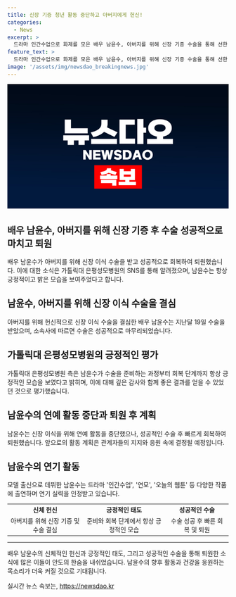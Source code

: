 ```yaml
---
title: 신장 기증 청년 활동 중단하고 아버지에게 헌신!
categories:
  - News
excerpt: >
  드라마 인간수업으로 화제를 모은 배우 남윤수, 아버지를 위해 신장 기증 수술을 통해 선한 마음을 입증했다. 병원 측은 수술 전후로 계속된 긍정적인 태도를 언급하며, 그의 선한 마음이 좋은 결과를 가져왔다고 전했다. 배우 남윤수는 드라마뿐만 아니라 모델로서도 활약했으며, 이번 사건을 통해 그의 인간미와 성숙한 모습에 대한 관심이 높아졌다.
feature_text: >
  드라마 인간수업으로 화제를 모은 배우 남윤수, 아버지를 위해 신장 기증 수술을 통해 선한 마음을 입증했다. 병원 측은 수술 전후로 계속된 긍정적인 태도를 언급하며, 그의 선한 마음이 좋은 결과를 가져왔다고 전했다. 배우 남윤수는 드라마뿐만 아니라 모델로서도 활약했으며, 이번 사건을 통해 그의 인간미와 성숙한 모습에 대한 관심이 높아졌다.
image: '/assets/img/newsdao_breakingnews.jpg'
---
```


<p><img src="/assets/img/newsdao_breakingnews.jpg" alt="koreaapp 속보" /></p>

<h2>배우 남윤수, 아버지를 위해 신장 기증 후 수술 성공적으로 마치고 퇴원</h2>

<p data-ke-size="size16">배우 남윤수가 아버지를 위해 신장 이식 수술을 받고 성공적으로 회복하여 퇴원했습니다. 이에 대한 소식은 가톨릭대 은평성모병원의 SNS를 통해 알려졌으며, 남윤수는 항상 긍정적이고 밝은 모습을 보여주었다고 합니다.</p>

<h2 data-ke-size="size26">남윤수, 아버지를 위해 신장 이식 수술을 결심</h2>

<p data-ke-size="size16">아버지를 위해 헌신적으로 신장 이식 수술을 결심한 배우 남윤수는 지난달 19일 수술을 받았으며, 소속사에 따르면 수술은 성공적으로 마무리되었습니다.</p>

<h2 data-ke-size="size26">가톨릭대 은평성모병원의 긍정적인 평가</h2>

<p data-ke-size="size16">가톨릭대 은평성모병원 측은 남윤수가 수술을 준비하는 과정부터 회복 단계까지 항상 긍정적인 모습을 보였다고 밝히며, 이에 대해 깊은 감사와 함께 좋은 결과를 얻을 수 있었던 것으로 평가했습니다.</p>

<h2 data-ke-size="size26">남윤수의 연예 활동 중단과 퇴원 후 계획</h2>

<p data-ke-size="size16">남윤수는 신장 이식을 위해 연예 활동을 중단했으나, 성공적인 수술 후 빠르게 회복하여 퇴원했습니다. 앞으로의 활동 계획은 관계자들의 지지와 응원 속에 결정될 예정입니다.</p>

<h2 data-ke-size="size26">남윤수의 연기 활동</h2>

<p data-ke-size="size16">모델 출신으로 데뷔한 남윤수는 드라마 '인간수업', '연모', '오늘의 웹툰' 등 다양한 작품에 출연하며 연기 실력을 인정받고 있습니다.</p>

<table>
    <tbody>
        <tr>
            <td style="text-align: center; height: 17px;"><b>신체 헌신</b></td>
            <td style="text-align: center; height: 17px;"><b>긍정적인 태도</b></td>
            <td style="text-align: center; height: 17px;"><b>성공적인 수술</b></td>
        </tr>
        <tr>
            <td style="text-align: center;">아버지를 위해 신장 기증 및 수술 결심</td>
            <td style="text-align: center;">준비와 회복 단계에서 항상 긍정적인 모습</td>
            <td style="text-align: center;">수술 성공 후 빠른 회복 및 퇴원</td>
        </tr>
    </tbody>
</table>

<hr>

<p data-ke-size="size16">배우 남윤수의 신체적인 헌신과 긍정적인 태도, 그리고 성공적인 수술을 통해 퇴원한 소식에 많은 이들이 안도의 한숨을 내쉬었습니다. 남윤수의 향후 활동과 건강을 응원하는 목소리가 더욱 커질 것으로 기대됩니다.</p>
실시간 뉴스 속보는, <a href="https://newsdao.kr" rel="dofollow">https://newsdao.kr</a>


